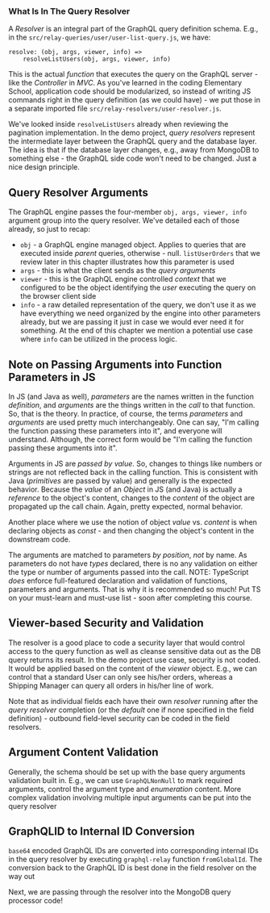 ### What Is In The Query Resolver


A *Resolver* is an integral part of the GraphQL query definition schema. E.g., in the `src/relay-queries/user/user-list-query.js`, we have:

```
resolve: (obj, args, viewer, info) =>
    resolveListUsers(obj, args, viewer, info)
```

This is the actual *function* that executes the query on the GraphQL server - like the *Controller* in *MVC*. As you've learned in the coding Elementary School, application code should be modularized, so instead of writing JS commands right in the query definition (as we could have) - we put those in a separate imported file `src/relay-resolvers/user-resolver.js`. 

We've looked inside `resolveListUsers` already when reviewing the pagination implementation. In the demo project, *query resolvers* represent the intermediate layer between the GraphQL query and the database layer. The idea is that if the database layer changes, e.g., away from MongoDB to something else - the GraphQL side code won't need to be changed. Just a nice design principle.


## Query Resolver Arguments

The GraphQL engine passes the four-member `obj, args, viewer, info` argument group into the query resolver. We've detailed each of those already, so just to recap:

- `obj` - a GraphQL engine managed object. Applies to queries that are executed inside *parent* queries, otherwise - null. `listUserOrders` that we review later in this chapter illustrates how this parameter is used
- `args` - this is what the client sends as the *query arguments* 
- `viewer` - this is the GraphQL engine controlled *context* that we configured to be the object identifying the *user* executing the query on the browser client side
- `info` - a raw detailed representation of the query, we don't use it as we have everything we need organized by the engine into other parameters already, but we are passing it just in case we would ever need it for something. At the end of this chapter we mention a potential use case where `info` can be utilized in the process logic.


## Note on Passing Arguments into Function Parameters in JS

In JS (and Java as well), *parameters* are the names written in the function *definition*, and *arguments* are the things written in the *call* to that function. So, that is the theory. In practice, of course, the terms *parameters* and *arguments* are used pretty much interchangeably. One can say, "I'm calling the function passing these parameters into it", and everyone will understand. Although, the correct form would be "I'm calling the function passing these arguments into it".

Arguments in JS are *passed by value*. So, changes to things like numbers or strings are not reflected back in the calling function. This is consistent with Java (*primitives* are passed by value) and generally is the expected behavior. Because the *value* of an *Object* in JS (and Java) is actually a *reference* to the object's content, changes to the *content* of the object are propagated up the call chain. Again, pretty expected, normal behavior. 

Another place where we use the notion of object *value* vs. *content* is when declaring objects as *const* - and then changing the object's content in the downstream code. 

The arguments are matched to parameters *by position*, *not* by name. As parameters do not have *types* declared, there is no any validation on either the type or number of arguments passed into the call. NOTE: TypeScript *does* enforce full-featured declaration and validation of functions, parameters and arguments. That is why it is recommended so much! Put TS on your must-learn and must-use list - soon after completing this course.

 
## Viewer-based Security and Validation

The resolver is a good place to code a security layer that would control access to the query function as well as cleanse sensitive data out as the DB query returns its result. In the demo project use case, security is not coded. It would be applied based on the content of the *viewer* object. E.g., we can control that a standard User can only see his/her orders, whereas a Shipping Manager can query all orders in his/her line of work. 

Note that as individual fields each have their own *resolver* running after the *query resolver* completion (or the *default* one if none specified in the field definition) - outbound field-level security can be coded in the field resolvers.


## Argument Content Validation

Generally, the schema should be set up with the base query arguments validation built in. E.g., we can use `GraphQLNonNull` to mark required arguments, control the argument type and *enumeration* content. More complex validation involving multiple input arguments can be put into the query resolver


## GraphQLID to Internal ID Conversion

`base64` encoded GraphQL IDs are converted into corresponding internal IDs in the query resolver by executing `graphql-relay` function `fromGlobalId`. The conversion back to the GraphQL ID is best done in the field resolver on the way out


Next, we are passing through the resolver into the MongoDB query processor code!